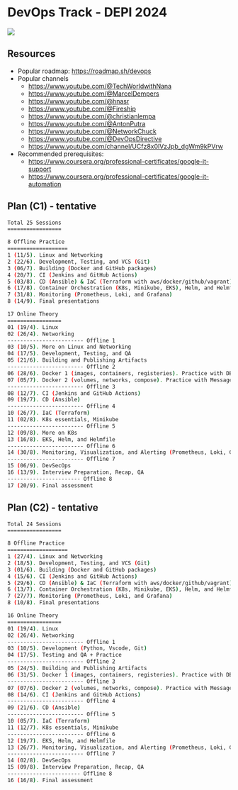 # DevOps Track - DEPI 2024

![](https://i.imgur.com/MYzltxl.png)

## Resources

- Popular roadmap: https://roadmap.sh/devops
- Popular channels
  - https://www.youtube.com/@TechWorldwithNana
  - https://www.youtube.com/@MarcelDempers
  - https://www.youtube.com/@hnasr
  - https://www.youtube.com/@Fireship
  - https://www.youtube.com/@christianlempa
  - https://www.youtube.com/@AntonPutra
  - https://www.youtube.com/@NetworkChuck
  - https://www.youtube.com/@DevOpsDirective
  - https://www.youtube.com/channel/UCfz8x0lVzJpb_dgWm9kPVrw
- Recommended prerequisites:
  - https://www.coursera.org/professional-certificates/google-it-support
  - https://www.coursera.org/professional-certificates/google-it-automation

## Plan (C1) - tentative

```bash
Total 25 Sessions
=================

8 Offline Practice
===================
1 (11/5). Linux and Networking
2 (22/6). Development, Testing, and VCS (Git)
3 (06/7). Building (Docker and GitHub packages)
4 (20/7). CI (Jenkins and GitHub Actions)
5 (03/8). CD (Ansible) & IaC (Terraform with aws/docker/github/vagrant)
6 (17/8). Container Orchestration (K8s, Minikube, EKS), Helm, and Helmfile
7 (31/8). Monitoring (Prometheus, Loki, and Grafana)
8 (14/9). Final presentations

17 Online Theory
=================
01 (19/4). Linux
02 (26/4). Networking
------------------------ Offline 1
03 (10/5). More on Linux and Networking
04 (17/5). Development, Testing, and QA
05 (21/6). Building and Publishing Artifacts
------------------------ Offline 2
06 (28/6). Docker 1 (images, containers, registeries). Practice with DBs
07 (05/7). Docker 2 (volumes, networks, compose). Practice with Message Queues & RPC
------------------------ Offline 3
08 (12/7). CI (Jenkins and GitHub Actions)
09 (19/7). CD (Ansible)
------------------------ Offline 4
10 (26/7). IaC (Terraform)
11 (02/8). K8s essentials, Minikube
------------------------ Offline 5
12 (09/8). More on K8s
13 (16/8). EKS, Helm, and Helmfile
------------------------ Offline 6
14 (30/8). Monitoring, Visualization, and Alerting (Prometheus, Loki, Grafana)
------------------------ Offline 7
15 (06/9). DevSecOps
16 (13/9). Interview Preparation, Recap, QA
----------------------- Offline 8
17 (20/9). Final assessment
```



## Plan (C2) - tentative

```bash
Total 24 Sessions
=================

8 Offline Practice
===================
1 (27/4). Linux and Networking
2 (18/5). Development, Testing, and VCS (Git)
3 (01/6). Building (Docker and GitHub packages)
4 (15/6). CI (Jenkins and GitHub Actions)
5 (29/6). CD (Ansible) & IaC (Terraform with aws/docker/github/vagrant)
6 (13/7). Container Orchestration (K8s, Minikube, EKS), Helm, and Helmfile
7 (27/7). Monitoring (Prometheus, Loki, and Grafana)
8 (10/8). Final presentations

16 Online Theory
=================
01 (19/4). Linux
02 (26/4). Networking
------------------------ Offline 1
03 (10/5). Development (Python, Vscode, Git)
04 (17/5). Testing and QA + Practice
------------------------ Offline 2
05 (24/5). Building and Publishing Artifacts
06 (31/5). Docker 1 (images, containers, registeries). Practice with DBs
------------------------ Offline 3
07 (07/6). Docker 2 (volumes, networks, compose). Practice with Message Queues & RPC
08 (14/6). CI (Jenkins and GitHub Actions)
------------------------ Offline 4
09 (21/6). CD (Ansible)
------------------------ Offline 5
10 (05/7). IaC (Terraform)
11 (12/7). K8s essentials, Minikube
------------------------ Offline 6
12 (19/7). EKS, Helm, and Helmfile
13 (26/7). Monitoring, Visualization, and Alerting (Prometheus, Loki, Grafana)
------------------------ Offline 7
14 (02/8). DevSecOps
15 (09/8). Interview Preparation, Recap, QA
----------------------- Offline 8
16 (16/8). Final assessment
```

